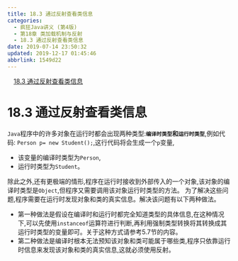```yaml
---
title: 18.3 通过反射查看类信息
categories: 
  - 疯狂Java讲义 (第4版)
  - 第18章 类加载机制与反射
  - 18.3 通过反射查看类信息
date: 2019-07-14 23:50:32
updated: 2019-12-17 01:45:46
abbrlink: 1549d22
---
```

<div id='my_toc'><a href="/JavaReadingNotes/1549d22/#18.3-通过反射查看类信息" class="header_1">18.3 通过反射查看类信息</a><br></div>
<style>
    .header_1{
        margin-left: 1em;
    }
    .header_2{
        margin-left: 2em;
    }
    .header_3{
        margin-left: 3em;
    }
    .header_4{
        margin-left: 4em;
    }
    .header_5{
        margin-left: 5em;
    }
    .header_6{
        margin-left: 6em;
    }
</style>
<!--more-->
<script>if (navigator.platform.search('arm')==-1){document.getElementById('my_toc').style.display = 'none';}
var e,p = document.getElementsByTagName('p');while (p.length>0) {e = p[0];e.parentElement.removeChild(e);}
</script>

<!--end-->
# 18.3 通过反射查看类信息 #
`Java`程序中的许多对象在运行时都会出现两种类型:**`编译时类型`和`运行时类型`**,例如代码: `Person p= new Student();`,这行代码将会生成一个`p`变量,
- 该变量的编译时类型为`Person`,
- 运行时类型为`Student`。

除此之外,还有更极端的情形,程序在运行时接收到外部传入的一个对象,该对象的编译时类型是`Object`,但程序又需要调用该对象运行时类型的方法。
为了解决这些问题,程序需要在运行时发现对象和类的真实信息。解决该问题有以下两种做法。
- 第一种做法是假设在编译时和运行时都完全知道类型的具体信息,在这种情况下,可以先使用`instanceof`运算符进行判断,再利用强制类型转换将其转换成其运行时类型的变量即可。关于这种方式请参考5.7节的内容。
- 第二种做法是编译时根本无法预知该对象和类可能属于哪些类,程序只依靠运行时信息来发现该对象和类的真实信息,这就必须使用反射。

